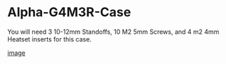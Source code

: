 # Alpha-G4M3R-Case
You will need 3 10-12mm Standoffs, 10 M2 5mm Screws, and 4 m2 4mm Heatset inserts for this case.  

[image](https://media.discordapp.net/attachments/908436370782048326/921211096994553886/PXL_20211217_012236266.jpg)
